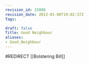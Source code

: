 ```yaml
---
revision_id: 15008
revision_date: 2013-01-08T19:02:37Z
Tags:

draft: false
Title: Good Neighbour
aliases:
- Good_Neighbour
---
```

#REDIRECT [[Bolstering Bill]]